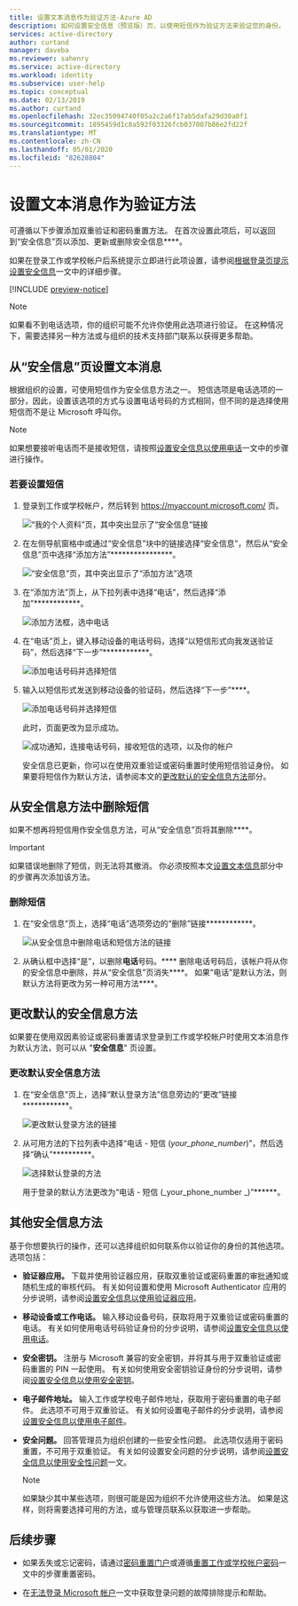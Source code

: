 ```yaml
---
title: 设置文本消息作为验证方法-Azure AD
description: 如何设置安全信息（预览版）页，以使用短信作为验证方法来验证您的身份。
services: active-directory
author: curtand
manager: daveba
ms.reviewer: sahenry
ms.service: active-directory
ms.workload: identity
ms.subservice: user-help
ms.topic: conceptual
ms.date: 02/13/2019
ms.author: curtand
ms.openlocfilehash: 32ec35094740f05a2c2a6f17ab5dafa29d30a0f1
ms.sourcegitcommit: 1895459d1c8a592f03326fcb037007b86e2fd22f
ms.translationtype: MT
ms.contentlocale: zh-CN
ms.lasthandoff: 05/01/2020
ms.locfileid: "82628804"
---
```

# <a name="set-up-text-messaging-as-your-verification-method"></a>设置文本消息作为验证方法

可遵循以下步骤添加双重验证和密码重置方法。 在首次设置此项后，可以返回到“安全信息”页以添加、更新或删除安全信息****。

如果在登录工作或学校帐户后系统提示立即进行此项设置，请参阅[根据登录页提示设置安全信息](security-info-setup-signin.md)一文中的详细步骤。

[!INCLUDE [preview-notice](../../../includes/active-directory-end-user-preview-notice-security-info.md)]

>[!Note]
>如果看不到电话选项，你的组织可能不允许你使用此选项进行验证。 在这种情况下，需要选择另一种方法或与组织的技术支持部门联系以获得更多帮助。

## <a name="set-up-text-messages-from-the-security-info-page"></a>从“安全信息”页设置文本消息

根据组织的设置，可使用短信作为安全信息方法之一。 短信选项是电话选项的一部分，因此，设置该选项的方式与设置电话号码的方式相同，但不同的是选择使用短信而不是让 Microsoft 呼叫你。

>[!Note]
>如果想要接听电话而不是接收短信，请按照[设置安全信息以使用电话](security-info-setup-phone-number.md)一文中的步骤进行操作。

### <a name="to-set-up-text-messages"></a>若要设置短信

1. 登录到工作或学校帐户，然后转到 https://myaccount.microsoft.com/ 页。

    ![“我的个人资料”页，其中突出显示了“安全信息”链接](media/security-info/securityinfo-myprofile-page.png)

2. 在左侧导航窗格中或通过“安全信息”块中的链接选择“安全信息”，然后从“安全信息”页中选择“添加方法”****************。

    ![“安全信息”页，其中突出显示了“添加方法”选项](media/security-info/securityinfo-myprofile-addmethod-page.png)

3. 在“添加方法”页上，从下拉列表中选择“电话”，然后选择“添加”************。

    ![添加方法框，选中电话](media/security-info/securityinfo-myprofile-addphonetext.png)

4. 在“电话”页上，键入移动设备的电话号码，选择“以短信形式向我发送验证码”，然后选择“下一步”************。

    ![添加电话号码并选择短信](media/security-info/securityinfo-myprofile-phonetext-addnumber.png)

5. 输入以短信形式发送到移动设备的验证码，然后选择“下一步”****。

    ![添加电话号码并选择短信](media/security-info/securityinfo-myprofile-phonetext-entercode.png)

    此时，页面更改为显示成功。

    ![成功通知，连接电话号码，接收短信的选项，以及你的帐户](media/security-info/securityinfo-myprofile-phonetext-success.png)

    安全信息已更新，你可以在使用双重验证或密码重置时使用短信验证身份。 如果要将短信作为默认方法，请参阅本文的[更改默认的安全信息方法](#change-your-default-security-info-method)部分。

## <a name="delete-text-messaging-from-your-security-info-methods"></a>从安全信息方法中删除短信

如果不想再将短信用作安全信息方法，可从“安全信息”页将其删除****。

>[!Important]
>如果错误地删除了短信，则无法将其撤消。 你必须按照本文[设置文本信息](#set-up-text-messages-from-the-security-info-page)部分中的步骤再次添加该方法。

### <a name="to-delete-text-messaging"></a>删除短信

1. 在“安全信息”页上，选择“电话”选项旁边的“删除”链接************。

    ![从安全信息中删除电话和短信方法的链接](media/security-info/securityinfo-myprofile-phonetext-delete.png)

2. 从确认框中选择“是”，以删除**电话**号码。**** 删除电话号码后，该帐户将从你的安全信息中删除，并从“安全信息”页消失****。 如果“电话”是默认方法，则默认方法将更改为另一种可用方法****。

## <a name="change-your-default-security-info-method"></a>更改默认的安全信息方法

如果要在使用双因素验证或密码重置请求登录到工作或学校帐户时使用文本消息作为默认方法，则可以从 "**安全信息**" 页设置。

### <a name="to-change-your-default-security-info-method"></a>更改默认安全信息方法

1. 在“安全信息”页上，选择“默认登录方法”信息旁边的“更改”链接************。

    ![更改默认登录方法的链接](media/security-info/securityinfo-myprofile-phonetext-defaultchange.png)

2. 从可用方法的下拉列表中选择“电话 - 短信 (_your_phone_number_)”，然后选择“确认”**********。

    ![选择默认登录的方法](media/security-info/securityinfo-myprofile-phonetext-changeddefault.png)

    用于登录的默认方法更改为“电话 - 短信 (_your_phone_number _)”******。

## <a name="additional-security-info-methods"></a>其他安全信息方法

基于你想要执行的操作，还可以选择组织如何联系你以验证你的身份的其他选项。 选项包括：

- **验证器应用。** 下载并使用验证器应用，获取双重验证或密码重置的审批通知或随机生成的审核代码。 有关如何设置和使用 Microsoft Authenticator 应用的分步说明，请参阅[设置安全信息以使用验证器应用](security-info-setup-auth-app.md)。

- **移动设备或工作电话。** 输入移动设备号码，获取将用于双重验证或密码重置的电话。 有关如何使用电话号码验证身份的分步说明，请参阅[设置安全信息以使用电话](security-info-setup-phone-number.md)。

- **安全密钥。** 注册与 Microsoft 兼容的安全密钥，并将其与用于双重验证或密码重置的 PIN 一起使用。 有关如何使用安全密钥验证身份的分步说明，请参阅[设置安全信息以使用安全密钥](security-info-setup-security-key.md)。

- **电子邮件地址。** 输入工作或学校电子邮件地址，获取用于密码重置的电子邮件。 此选项不可用于双重验证。 有关如何设置电子邮件的分步说明，请参阅[设置安全信息以使用电子邮件](security-info-setup-email.md)。

- **安全问题。** 回答管理员为组织创建的一些安全性问题。 此选项仅适用于密码重置，不可用于双重验证。 有关如何设置安全问题的分步说明，请参阅[设置安全信息以使用安全性问题](security-info-setup-questions.md)一文。

    >[!Note]
    >如果缺少其中某些选项，则很可能是因为组织不允许使用这些方法。 如果是这样，则将需要选择可用的方法，或与管理员联系以获取进一步帮助。

## <a name="next-steps"></a>后续步骤

- 如果丢失或忘记密码，请通过[密码重置门户](https://passwordreset.microsoftonline.com/)或遵循[重置工作或学校帐户密码](active-directory-passwords-update-your-own-password.md)一文中的步骤重置密码。

- 在[无法登录 Microsoft 帐户](https://support.microsoft.com/help/12429/microsoft-account-sign-in-cant)一文中获取登录问题的故障排除提示和帮助。
